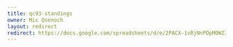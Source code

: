 ```yaml
---
title: qc93-standings
owner: Mic Qsenoch
layout: redirect
redirect: https://docs.google.com/spreadsheets/d/e/2PACX-1vRjNnPDpMOWZzUSzAzlR6GxhuUAcls3QzIJpYF-Yq-CWmAVR_ZL_6b-pNHr8-z9rQdvtvAZ5CiklFaR/pubhtml
---
```

